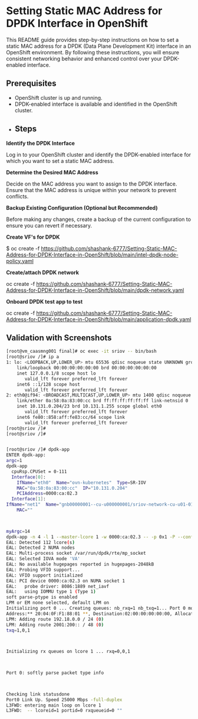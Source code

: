 # Setting Static MAC Address for DPDK Interface in OpenShift

This README guide provides step-by-step instructions on how to set a static MAC address for a DPDK (Data Plane Development Kit) interface in an OpenShift environment. By following these instructions, you will ensure consistent networking behavior and enhanced control over your DPDK-enabled interface.
## Prerequisites
* OpenShift cluster is up and running.
* DPDK-enabled interface is available and identified in the OpenShift cluster.
* ## Steps
**Identify the DPDK Interface**

Log in to your OpenShift cluster and identify the DPDK-enabled interface for which you want to set a static MAC address.

**Determine the Desired MAC Address**

Decide on the MAC address you want to assign to the DPDK interface. Ensure that the MAC address is unique within your network to prevent conflicts.

**Backup Existing Configuration (Optional but Recommended)**

Before making any changes, create a backup of the current configuration to ensure you can revert if necessary.

**Create VF's for DPDK**

$ oc create -f https://github.com/shashank-6777/Setting-Static-MAC-Address-for-DPDK-Interface-in-OpenShift/blob/main/intel-dpdk-node-policy.yaml

**Create/attach DPDK network**

oc create -f https://github.com/shashank-6777/Setting-Static-MAC-Address-for-DPDK-Interface-in-OpenShift/blob/main/dpdk-network.yaml

**Onboard DPDK test app to test**

oc create -f https://github.com/shashank-6777/Setting-Static-MAC-Address-for-DPDK-Interface-in-OpenShift/blob/main/application-dpdk.yaml
## Validation with Screenshots

```bash
[root@vm_caasmng001 final]# oc exec -it sriov -- bin/bash
[root@sriov /]# ip a
1: lo: <LOOPBACK,UP,LOWER_UP> mtu 65536 qdisc noqueue state UNKNOWN group default qlen 1000
    link/loopback 00:00:00:00:00:00 brd 00:00:00:00:00:00
    inet 127.0.0.1/8 scope host lo
       valid_lft forever preferred_lft forever
    inet6 ::1/128 scope host
       valid_lft forever preferred_lft forever
2: eth0@if94: <BROADCAST,MULTICAST,UP,LOWER_UP> mtu 1400 qdisc noqueue state UP group default
    link/ether 0a:58:0a:83:00:cc brd ff:ff:ff:ff:ff:ff link-netnsid 0
    inet 10.131.0.204/23 brd 10.131.1.255 scope global eth0
       valid_lft forever preferred_lft forever
    inet6 fe80::858:aff:fe83:cc/64 scope link
       valid_lft forever preferred_lft forever
[root@sriov /]#
[root@sriov /]#


[root@sriov /]# dpdk-app
ENTER dpdk-app:
argc=1
dpdk-app
  cpuRsp.CPUSet = 0-111
  Interface[0]:
    IfName="eth0"  Name="ovn-kubernetes"  Type=SR-IOV
    MAC="0a:58:0a:83:00:cc"  IP="10.131.0.204"
    PCIAddress=0000:ca:02.3
  Interface[1]:
IfName="net1"  Name="gnb00000001--cu-u000000001/sriov-network-cu-u01-01-if00"  Type=SR-IOV
    MAC=""

 

myArgc=14
dpdk-app -n 4 -l 1 --master-lcore 1 -w 0000:ca:02.3 -- -p 0x1 -P --config="(0,0,1)" --parse-ptype
EAL: Detected 112 lcore(s)
EAL: Detected 2 NUMA nodes
EAL: Multi-process socket /var/run/dpdk/rte/mp_socket
EAL: Selected IOVA mode 'VA'
EAL: No available hugepages reported in hugepages-2048kB
EAL: Probing VFIO support...
EAL: VFIO support initialized
EAL: PCI device 0000:ca:02.3 on NUMA socket 1
EAL:   probe driver: 8086:1889 net_iavf
EAL:   using IOMMU type 1 (Type 1)
soft parse-ptype is enabled
LPM or EM none selected, default LPM on
Initializing port 0 ... Creating queues: nb_rxq=1 nb_txq=1... Port 0 modified RSS hash function based on hardware support,requested:0xa38c configured:0x88
Address:** 20:04:0F:F1:88:01 **, Destination:02:00:00:00:00:00, Allocated mbuf pool on socket 1
LPM: Adding route 192.18.0.0 / 24 (0)
LPM: Adding route 2001:200:: / 48 (0)
txq=1,0,1

 

Initializing rx queues on lcore 1 ... rxq=0,0,1

 

Port 0: softly parse packet type info

 

Checking link statusdone
Port0 Link Up. Speed 25000 Mbps -full-duplex
L3FWD: entering main loop on lcore 1
L3FWD:  -- lcoreid=1 portid=0 rxqueueid=0 ""

  ```
